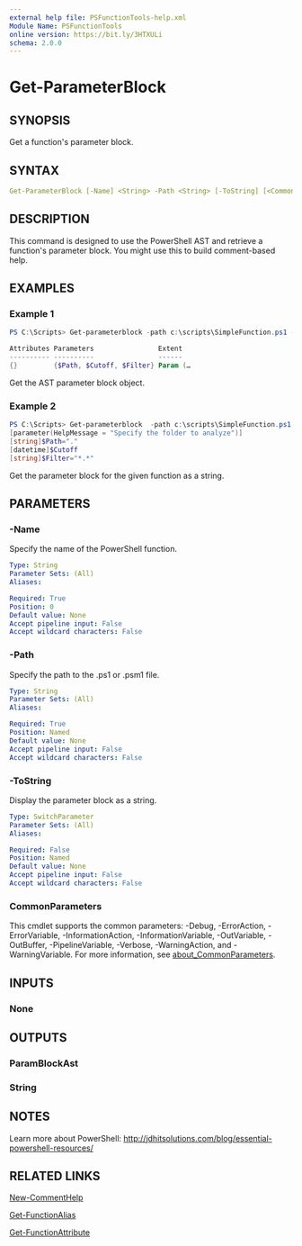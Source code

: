 ```yaml
---
external help file: PSFunctionTools-help.xml
Module Name: PSFunctionTools
online version: https://bit.ly/3HTXULi
schema: 2.0.0
---
```


# Get-ParameterBlock

## SYNOPSIS

Get a function's parameter block.

## SYNTAX

```yaml
Get-ParameterBlock [-Name] <String> -Path <String> [-ToString] [<CommonParameters>]
```

## DESCRIPTION

This command is designed to use the PowerShell AST and retrieve a function's parameter block. You might use this to build comment-based help.

## EXAMPLES

### Example 1

```powershell
PS C:\Scripts> Get-parameterblock -path c:\scripts\SimpleFunction.ps1 -name Get-FolderData

Attributes Parameters                Extent
---------- ----------                ------
{}         {$Path, $Cutoff, $Filter} Param (…
```

Get the AST parameter block object.

### Example 2

```powershell
PS C:\Scripts> Get-parameterblock  -path c:\scripts\SimpleFunction.ps1 -name Get-FolderData -ToString
[parameter(HelpMessage = "Specify the folder to analyze")]
[string]$Path="."
[datetime]$Cutoff
[string]$Filter="*.*"
```

Get the parameter block for the given function as a string.

## PARAMETERS

### -Name

Specify the name of the PowerShell function.

```yaml
Type: String
Parameter Sets: (All)
Aliases:

Required: True
Position: 0
Default value: None
Accept pipeline input: False
Accept wildcard characters: False
```

### -Path

Specify the path to the .ps1 or .psm1 file.

```yaml
Type: String
Parameter Sets: (All)
Aliases:

Required: True
Position: Named
Default value: None
Accept pipeline input: False
Accept wildcard characters: False
```

### -ToString

Display the parameter block as a string.

```yaml
Type: SwitchParameter
Parameter Sets: (All)
Aliases:

Required: False
Position: Named
Default value: None
Accept pipeline input: False
Accept wildcard characters: False
```

### CommonParameters

This cmdlet supports the common parameters: -Debug, -ErrorAction, -ErrorVariable, -InformationAction, -InformationVariable, -OutVariable, -OutBuffer, -PipelineVariable, -Verbose, -WarningAction, and -WarningVariable. For more information, see [about_CommonParameters](http://go.microsoft.com/fwlink/?LinkID=113216).

## INPUTS

### None

## OUTPUTS

### ParamBlockAst

### String

## NOTES

Learn more about PowerShell: http://jdhitsolutions.com/blog/essential-powershell-resources/

## RELATED LINKS

[New-CommentHelp](New-CommentHelp.md)

[Get-FunctionAlias](Get-FunctionAlias.md)

[Get-FunctionAttribute](Get-FunctionAttribute.md)
